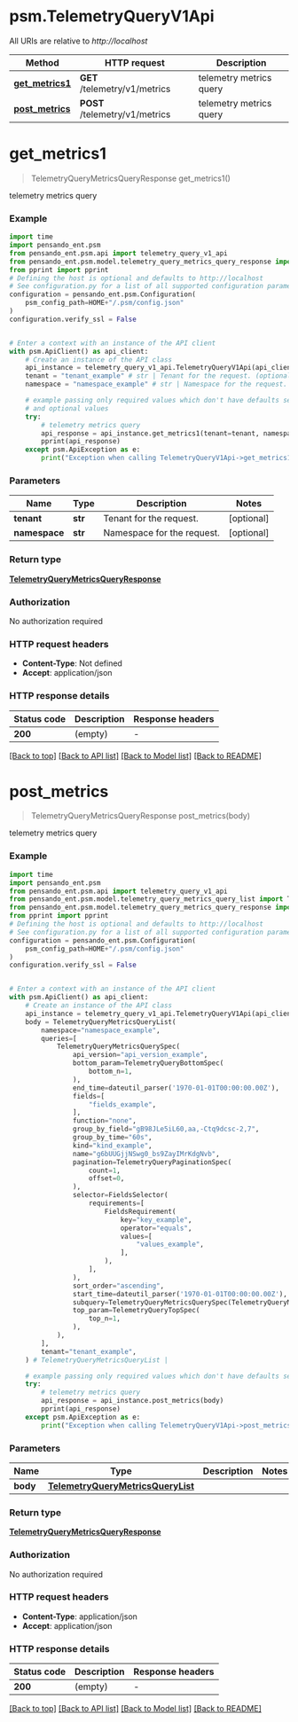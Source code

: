# psm.TelemetryQueryV1Api

All URIs are relative to *http://localhost*

Method | HTTP request | Description
------------- | ------------- | -------------
[**get_metrics1**](TelemetryQueryV1Api.md#get_metrics1) | **GET** /telemetry/v1/metrics | telemetry metrics query
[**post_metrics**](TelemetryQueryV1Api.md#post_metrics) | **POST** /telemetry/v1/metrics | telemetry metrics query


# **get_metrics1**
> TelemetryQueryMetricsQueryResponse get_metrics1()

telemetry metrics query

### Example

```python
import time
import pensando_ent.psm
from pensando_ent.psm.api import telemetry_query_v1_api
from pensando_ent.psm.model.telemetry_query_metrics_query_response import TelemetryQueryMetricsQueryResponse
from pprint import pprint
# Defining the host is optional and defaults to http://localhost
# See configuration.py for a list of all supported configuration parameters.
configuration = pensando_ent.psm.Configuration(
    psm_config_path=HOME+"/.psm/config.json"
)
configuration.verify_ssl = False


# Enter a context with an instance of the API client
with psm.ApiClient() as api_client:
    # Create an instance of the API class
    api_instance = telemetry_query_v1_api.TelemetryQueryV1Api(api_client)
    tenant = "tenant_example" # str | Tenant for the request. (optional)
    namespace = "namespace_example" # str | Namespace for the request. (optional)

    # example passing only required values which don't have defaults set
    # and optional values
    try:
        # telemetry metrics query
        api_response = api_instance.get_metrics1(tenant=tenant, namespace=namespace)
        pprint(api_response)
    except psm.ApiException as e:
        print("Exception when calling TelemetryQueryV1Api->get_metrics1: %s\n" % e)
```

### Parameters

Name | Type | Description  | Notes
------------- | ------------- | ------------- | -------------
 **tenant** | **str**| Tenant for the request. | [optional]
 **namespace** | **str**| Namespace for the request. | [optional]

### Return type

[**TelemetryQueryMetricsQueryResponse**](TelemetryQueryMetricsQueryResponse.md)

### Authorization

No authorization required

### HTTP request headers

 - **Content-Type**: Not defined
 - **Accept**: application/json

### HTTP response details
| Status code | Description | Response headers |
|-------------|-------------|------------------|
**200** | (empty) |  -  |

[[Back to top]](#) [[Back to API list]](../README.md#documentation-for-api-endpoints) [[Back to Model list]](../README.md#documentation-for-models) [[Back to README]](../README.md)

# **post_metrics**
> TelemetryQueryMetricsQueryResponse post_metrics(body)

telemetry metrics query

### Example

```python
import time
import pensando_ent.psm
from pensando_ent.psm.api import telemetry_query_v1_api
from pensando_ent.psm.model.telemetry_query_metrics_query_list import TelemetryQueryMetricsQueryList
from pensando_ent.psm.model.telemetry_query_metrics_query_response import TelemetryQueryMetricsQueryResponse
from pprint import pprint
# Defining the host is optional and defaults to http://localhost
# See configuration.py for a list of all supported configuration parameters.
configuration = pensando_ent.psm.Configuration(
    psm_config_path=HOME+"/.psm/config.json"
)
configuration.verify_ssl = False


# Enter a context with an instance of the API client
with psm.ApiClient() as api_client:
    # Create an instance of the API class
    api_instance = telemetry_query_v1_api.TelemetryQueryV1Api(api_client)
    body = TelemetryQueryMetricsQueryList(
        namespace="namespace_example",
        queries=[
            TelemetryQueryMetricsQuerySpec(
                api_version="api_version_example",
                bottom_param=TelemetryQueryBottomSpec(
                    bottom_n=1,
                ),
                end_time=dateutil_parser('1970-01-01T00:00:00.00Z'),
                fields=[
                    "fields_example",
                ],
                function="none",
                group_by_field="gB98JLe5iL60,aa,-Ctq9dcsc-2,7",
                group_by_time="60s",
                kind="kind_example",
                name="g6bUUGjjNSwg0_bs9ZayIMrKdgNvb",
                pagination=TelemetryQueryPaginationSpec(
                    count=1,
                    offset=0,
                ),
                selector=FieldsSelector(
                    requirements=[
                        FieldsRequirement(
                            key="key_example",
                            operator="equals",
                            values=[
                                "values_example",
                            ],
                        ),
                    ],
                ),
                sort_order="ascending",
                start_time=dateutil_parser('1970-01-01T00:00:00.00Z'),
                subquery=TelemetryQueryMetricsQuerySpec(TelemetryQueryMetricsQuerySpec),
                top_param=TelemetryQueryTopSpec(
                    top_n=1,
                ),
            ),
        ],
        tenant="tenant_example",
    ) # TelemetryQueryMetricsQueryList | 

    # example passing only required values which don't have defaults set
    try:
        # telemetry metrics query
        api_response = api_instance.post_metrics(body)
        pprint(api_response)
    except psm.ApiException as e:
        print("Exception when calling TelemetryQueryV1Api->post_metrics: %s\n" % e)
```

### Parameters

Name | Type | Description  | Notes
------------- | ------------- | ------------- | -------------
 **body** | [**TelemetryQueryMetricsQueryList**](TelemetryQueryMetricsQueryList.md)|  |

### Return type

[**TelemetryQueryMetricsQueryResponse**](TelemetryQueryMetricsQueryResponse.md)

### Authorization

No authorization required

### HTTP request headers

 - **Content-Type**: application/json
 - **Accept**: application/json

### HTTP response details
| Status code | Description | Response headers |
|-------------|-------------|------------------|
**200** | (empty) |  -  |

[[Back to top]](#) [[Back to API list]](../README.md#documentation-for-api-endpoints) [[Back to Model list]](../README.md#documentation-for-models) [[Back to README]](../README.md)

